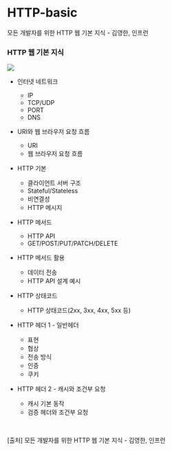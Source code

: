 # HTTP-basic
모든 개발자를 위한 HTTP 웹 기본 지식 - 김영한, 인프런

### HTTP 웹 기본 지식
![](https://velog.velcdn.com/images/psmin77/post/ec20af46-ee81-4cd2-ae67-4e724b57c5c9/image.png)
- 인터넷 네트워크
  - IP
  - TCP/UDP
  - PORT
  - DNS


- URI와 웹 브라우저 요청 흐름
  - URI
  - 웹 브라우저 요청 흐름
 
 
- HTTP 기본
  - 클라이언트 서버 구조
  - Stateful/Stateless
  - 비연결성
  - HTTP 메시지 
 
 
- HTTP 메서드
  - HTTP API
  - GET/POST/PUT/PATCH/DELETE


- HTTP 메서드 활용
  - 데이터 전송
  - HTTP API 설계 예시


- HTTP 상태코드
  - HTTP 상태코드(2xx, 3xx, 4xx, 5xx 등)


- HTTP 헤더 1 - 일반헤더
  - 표현
  - 협상
  - 전송 방식
  - 인증
  - 쿠키


- HTTP 헤더 2 - 캐시와 조건부 요청
  - 캐시 기본 동작
  - 검증 헤더와 조건부 요청


<br>

>
[출처] 모든 개발자를 위한 HTTP 웹 기본 지식 - 김영한, 인프런

